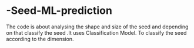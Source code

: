 # -Seed-ML-prediction
The code is about analysing the shape and size of the seed and depending on that classify the seed .It uses Classification Model. To classify the seed according to the dimension.
